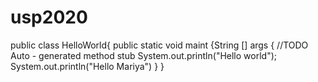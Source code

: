 # usp2020
public class HelloWorld{
public static void maint {String [] args {
//TODO Auto - generated method stub
System.out.println("Hello world");
System.out.println("Hello Mariya")
}
}